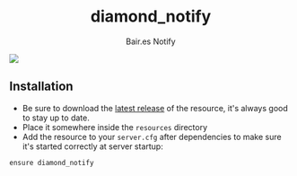 <div align="center">

  <h1 align="center">diamond_notify</h1>

  <p align="center">
    Bair.es Notify
  </p>
</div>

<img src="https://user-images.githubusercontent.com/60477582/171034076-a15f0d8e-8216-487e-a51a-e01322c316c7.png">

## Installation

- Be sure to download the [latest release](github.com/nicoxchota1/diamond-notify) of the resource, it's always good to stay up to date.
- Place it somewhere inside the `resources` directory
- Add the resource to your `server.cfg` after dependencies to make sure it's started correctly at server startup:
```
ensure diamond_notify
```
